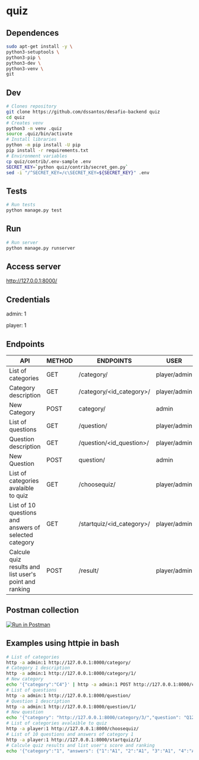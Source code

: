 
# quiz
## Dependences

```bash
sudo apt-get install -y \
python3-setuptools \
python3-pip \
python3-dev \
python3-venv \
git

```

## Dev 
```bash
# Clones repository
git clone https://github.com/dssantos/desafio-backend quiz
cd quiz
# Creates venv
python3 -m venv .quiz
source .quiz/bin/activate
# Install libraries
python -m pip install -U pip
pip install -r requirements.txt
# Environment variables
cp quiz/contrib/.env-sample .env
SECRET_KEY=`python quiz/contrib/secret_gen.py`
sed -i "/^SECRET_KEY=/c\SECRET_KEY=${SECRET_KEY}" .env

```

## Tests
```bash
# Run tests
python manage.py test

```

## Run
```bash
# Run server
python manage.py runserver

```
## Access server
<http://127.0.0.1:8000/>

## Credentials

admin: 1

player: 1

## Endpoints
| API | METHOD | ENDPOINTS | USER | 
| ------ | ------ |------ |------ |
| List of categories | GET | /category/ | player/admin | 
| Category description | GET | /category/<id_category>/ | player/admin | 
| New Category | POST | category/ | admin | 
| List of questions | GET | /question/ | player/admin | 
| Question description | GET | /question/<id_question>/ | player/admin | 
| New Question | POST | question/ | admin | 
| List of categories avalaible to quiz | GET | /choosequiz/ | player/admin | 
| List of 10 questions and answers of selected category | GET | /startquiz/<id_category>/ | player/admin | 
| Calcule quiz results and list user's point and ranking | POST | /result/ | player/admin | 

## Postman collection
[![Run in Postman](https://run.pstmn.io/button.svg)](https://documenter.getpostman.com/view/4817709/U16hrRA5)

## Examples using httpie in bash
```bash
# List of categories
http -a admin:1 http://127.0.0.1:8000/category/
# Category 1 description
http -a admin:1 http://127.0.0.1:8000/category/1/
# New category
echo '{"category":"C4"}' | http -a admin:1 POST http://127.0.0.1:8000/category/
# List of questions
http -a admin:1 http://127.0.0.1:8000/question/
# Question 1 description
http -a admin:1 http://127.0.0.1:8000/question/1/
# New question
echo '{"category": "http://127.0.0.1:8000/category/3/","question": "Q12","answer1": "A1","answer2": "A2","answer3": "A3","right_answer": "A3"}' | http -a admin:1 POST http://127.0.0.1:8000/question/
# List of categories avalaible to quiz
http -a player:1 http://127.0.0.1:8000/choosequiz/
# List of 10 questions and answers of category 1
http -a player:1 http://127.0.0.1:8000/startquiz/1/
# Calcule quiz results and list user's score and ranking
echo '{"category":"1", "answers": {"1":"A1", "2":"A1", "3":"A1", "4":"A2", "5":"A3", "6":"A1", "7":"A1", "8":"A1", "9":"A1", "10":"A1"}}' | http -a player:1 POST http://127.0.0.1:8000/result/
```